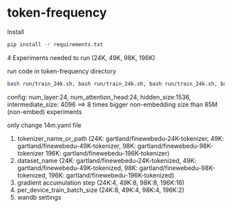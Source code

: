 # token-frequency


Install 

```bash
pip install -r requirements.txt
```

4 Experiments needed to run (24K, 49K, 98K, 196K) 

run code in token-frequency directory
```bash
bash run/train_24k.sh, bash run/train_24k.sh, bash run/train_24k.sh, bash run/train_24k.sh
```


config: num_layer:24, num_attention_head:24, hidden_size:1536, intermediate_size: 4096 ==> 8 times bigger non-embedding size than 85M (non-embed) experiments

only change 14m.yaml file

1. tokenizer_name_or_path (24K: gartland/finewebedu-24K-tokenizer, 49K: gartland/finewebedu-49K-tokenizer, 98K: gartland/finewebedu-98K-tokenizer 196K: gartland/finewebedu-196K-tokenizer)
2. dataset_name (24K: gartland/finewebedu-24K-tokenized, 49K: gartland/finewebedu-49K-tokenized, 98K: gartland/finewebedu-98K-tokenized, 196K: gartland/finewebedu-196K-tokenized)
3. gradient accumulation step (24K:4, 49K:8, 98K:8, 196K:16)
4. per_device_train_batch_size (24K:8, 49K:4, 98K:4, 196K:2)
5. wandb settings

